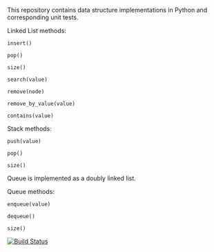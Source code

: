 This repository contains data structure implementations in Python and corresponding unit tests.



Linked List methods:

    insert()

    pop()

    size()

    search(value)

    remove(node)

    remove_by_value(value)

    contains(value)



Stack methods:

    push(value)

    pop()

    size()


Queue is implemented as a doubly linked list.

Queue methods:

    enqueue(value)

    dequeue()

    size()


[![Build Status](https://travis-ci.org/jbrengman/data_structures.png?branch=master)](https://travis-ci.org/jbrengman/data_structures)